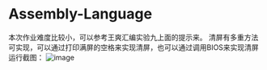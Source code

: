# Assembly-Language
本次作业难度比较小，可以参考王爽汇编实验九上面的提示来。
清屏有多重方法可实现，可以通过打印满屏的空格来实现清屏，也可以通过调用BIOS来实现清屏
运行截图：
![image](https://user-images.githubusercontent.com/83651172/201617742-c51dd39b-4bc3-42bf-8461-b65a50ece6e9.png)
